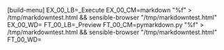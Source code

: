 [build-menu]
EX_00_LB=_Execute
EX_00_CM=markdown "%f" > /tmp/markdowntest.html && sensible-browser "/tmp/markdowntest.html"
EX_00_WD=
FT_00_LB=_Preview
FT_00_CM=pymarkdown.py "%f" > /tmp/markdowntest.html && sensible-browser "/tmp/markdowntest.html"
FT_00_WD=
